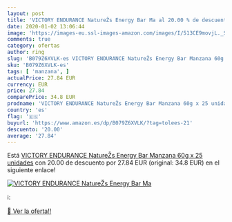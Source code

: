 ```yaml
---
layout: post
title: 'VICTORY ENDURANCE NatureŽs Energy Bar Ma al 20.00 % de descuento'
date: 2020-01-02 13:06:44
image: 'https://images-eu.ssl-images-amazon.com/images/I/513CE9movjL._SL200_.jpg'
comments: true
category: ofertas
author: ring
slug: 'B079Z6XVLK-es VICTORY ENDURANCE NatureŽs Energy Bar Manzana 60g x 25...'
sku: 'B079Z6XVLK-es'
tags: [ 'manzana', ]
actualPrice: 27.84 EUR
currency: EUR
price: 27.84
comparePrice: 34.8 EUR
prodname: 'VICTORY ENDURANCE NatureŽs Energy Bar Manzana 60g x 25 unidades'
country: 'es'
flag: '🇪🇸'
buyurl: 'https://www.amazon.es/dp/B079Z6XVLK/?tag=tolees-21'
descuento: '20.00'
average: '27.84'
---
```


Está [VICTORY ENDURANCE NatureŽs Energy Bar Manzana 60g x 25 unidades](https://www.amazon.es/dp/B079Z6XVLK/?tag=tolees-21) con 20.00 de descuento por 27.84 EUR (original: 34.8 EUR) en el siguiente enlace!

[![VICTORY ENDURANCE NatureŽs Energy Bar Ma](https://images-eu.ssl-images-amazon.com/images/I/513CE9movjL._SL200_.jpg)](https://www.amazon.es/dp/B079Z6XVLK/?tag=tolees-21)

ℹ️:


[🛒 Ver la oferta!!](https://www.amazon.es/dp/B079Z6XVLK/?tag=tolees-21)
